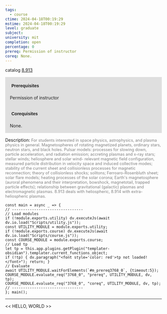 ```yaml
---
tags:
  - course
ctime: 2024-04-18T00:19:29
mstime: 2024-04-18T00:19:29
level: graduate
subject: 
university: mit
completion: open
percentage: 0
prereq: Permission of instructor
coreq: None.
---
```


catalog [8.913](http://student.mit.edu/catalog/m8b.html#8.913)

<span style="display: block; padding: 15px; background-color: rgb(100, 100, 100, 0.2);"><font id="m_prereq3768_0" style="display: block; font-family: Arial, sans-serif; font-weight: bold; padding: 5px">Prerequisites</font><br><span id="prereq3768_0">Permission of instructor</span></span>
<span style="display: block; padding: 15px; background-color: rgb(100, 100, 100, 0.2);"><font id="m_coreq3768_0" style="display: block; font-family: Arial, sans-serif; font-weight: bold; padding: 5px">Corequisites</font><br><span id="coreq3768_0">None.</span></span>

<font style="">Description:</font>
<font style="color: grey; font-size: 0.8rem;">For students interested in space physics, astrophysics, and plasma physics in general. Magnetospheres of rotating magnetized planets, ordinary stars, neutron stars, and black holes. Pulsar models: processes for slowing down, particle acceleration, and radiation emission; accreting plasmas and x-ray stars; stellar winds; heliosphere and solar wind- relevant magnetic field configuration, measured particle distribution in velocity space and induced collective modes; stability of the current sheet and collisionless processes for magnetic reconnection; theory of collisionless shocks; solitons; Ferroaro-Rosenbluth sheet; solar flare models; heating processes of the solar corona; Earth's magnetosphere (auroral phenomena and their interpretation, bowshock, magnetotail, trapped particle effects); relationship between gravitational (galactic) plasmas and electromagnetic plasmas. 8.913 deals with heliospheric, 8.914 with extra-heliospheric plasmas.</font>

```dataviewjs
const main = async _ => {
// --------------------------------
// Load modules
if (!module.exports.utility) dv.executeJs(await dv.io.load("Scripts/utility.js"));
const UTILITY_MODULE = module.exports.utility;
if (!module.exports.course) dv.executeJs(await dv.io.load("Scripts/course.js"));
const COURSE_MODULE = module.exports.course;
// Load tp
let tp = this.app.plugins.getPlugin("templater-obsidian").templater.current_functions_object;
if (!tp) { dv.paragraph("<font style='color: red'>tp not loaded!</font>"); return; }
// Evaluate
await UTILITY_MODULE.waitForElements(`#m_prereq3768_0`, {timeout:5});
COURSE_MODULE.evaluate_req("3768_0", "prereq", UTILITY_MODULE, dv, tp);
COURSE_MODULE.evaluate_req("3768_0", "coreq", UTILITY_MODULE, dv, tp);
// --------------------------------
}; main();
```

---

<< HELLO, WORLD >>
